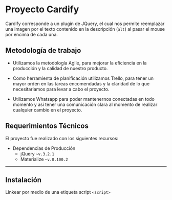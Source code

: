 # Proyecto Cardify

Cardify corresponde a un plugin de JQuery, el cual nos permite reemplazar una imagen por el texto contenido en la descripción (`alt`) al pasar el mouse por encima de cada una.

## Metodología de trabajo

* Utilizamos la metodología Agile, para mejorar la eficiencia en la producción y la calidad de nuestro producto.

* Como herramienta de planificación utilizamos Trello, para tener un mayor orden en las tareas encomendadas y la claridad de lo que necesitariamos para levar a cabo el proyecto.

* Utilizamos Whatsapp para poder mantenernos conectadas en todo momento y así tener una comunicación clara al momento de realizar cualquier cambio en el proyecto.

## Requerimientos Técnicos

El proyecto fue realizado con los siguientes recursos:

* Dependencias de Producción
  - jQuery `~v.3.2.1`
  - Materialize `~v.0.100.2`

***

## Instalación

Linkear por medio de una etiqueta script `<script>`